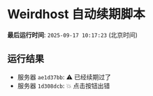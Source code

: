 # Weirdhost 自动续期脚本

**最后运行时间**: `2025-09-17 10:17:23` (北京时间)

## 运行结果

- 服务器 `ae1d37bb`: ⚠️ 已经续期过了
- 服务器 `1d308dcb`: 💥 点击按钮出错
